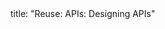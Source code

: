 <frontmatter>
title: "Reuse: APIs: Designing APIs"
</frontmatter>

<include src="unit-inPage-asFlat.md" boilerplate />